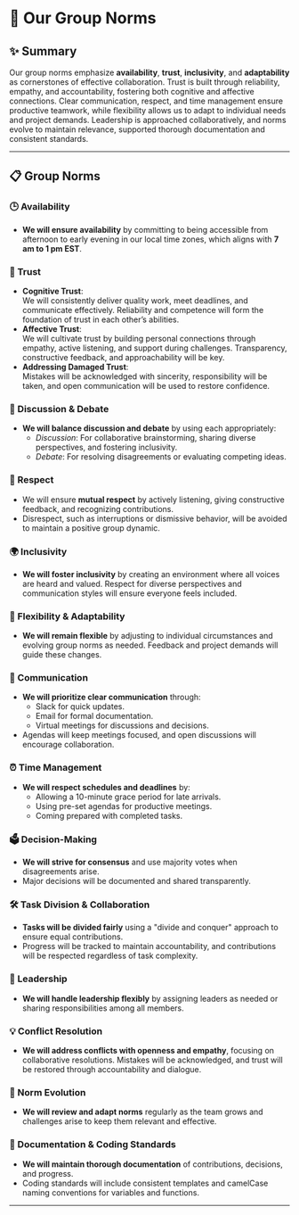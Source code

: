 # 🌟 Our Group Norms
<!-- group norms summary -->

## ✨ Summary  

Our group norms emphasize **availability**, **trust**, **inclusivity**, and **adaptability** as cornerstones of effective collaboration. Trust is built through reliability, empathy, and accountability, fostering both cognitive and affective connections. Clear communication, respect, and time management ensure productive teamwork, while flexibility allows us to adapt to individual needs and project demands. Leadership is approached collaboratively, and norms evolve to maintain relevance, supported thorough documentation and consistent standards.

---
<!-- group norms list -->
## 📋 Group Norms  

### 🕒 Availability  

- **We will ensure availability** by committing to being accessible from afternoon to early evening in our local time zones, which aligns with **7 am to 1 pm EST**.

### 🤝 Trust  

- **Cognitive Trust**:  
  We will consistently deliver quality work, meet deadlines, and communicate effectively. Reliability and competence will form the foundation of trust in each other’s abilities.  
- **Affective Trust**:  
  We will cultivate trust by building personal connections through empathy, active listening, and support during challenges. Transparency, constructive feedback, and approachability will be key.  
- **Addressing Damaged Trust**:  
  Mistakes will be acknowledged with sincerity, responsibility will be taken, and open communication will be used to restore confidence.

### 💬 Discussion & Debate  

- **We will balance discussion and debate** by using each appropriately:  
  - *Discussion*: For collaborative brainstorming, sharing diverse perspectives, and fostering inclusivity.  
  - *Debate*: For resolving disagreements or evaluating competing ideas.  

### 🙌 Respect  

- We will ensure **mutual respect** by actively listening, giving constructive feedback, and recognizing contributions.  
- Disrespect, such as interruptions or dismissive behavior, will be avoided to maintain a positive group dynamic.

### 🌍 Inclusivity  

- **We will foster inclusivity** by creating an environment where all voices are heard and valued. Respect for diverse perspectives and communication styles will ensure everyone feels included.

### 🔄 Flexibility & Adaptability  

- **We will remain flexible** by adjusting to individual circumstances and evolving group norms as needed. Feedback and project demands will guide these changes.

### 📢 Communication  

- **We will prioritize clear communication** through:  
  - Slack for quick updates.  
  - Email for formal documentation.  
  - Virtual meetings for discussions and decisions.  
- Agendas will keep meetings focused, and open discussions will encourage collaboration.

### ⏰ Time Management  

- **We will respect schedules and deadlines** by:  
  - Allowing a 10-minute grace period for late arrivals.  
  - Using pre-set agendas for productive meetings.  
  - Coming prepared with completed tasks.

### 🗳️ Decision-Making  

- **We will strive for consensus** and use majority votes when disagreements arise.  
- Major decisions will be documented and shared transparently.

### 🛠️ Task Division & Collaboration  

- **Tasks will be divided fairly** using a "divide and conquer" approach to ensure equal contributions.  
- Progress will be tracked to maintain accountability, and contributions will be respected regardless of task complexity.

### 🔗 Leadership  

- **We will handle leadership flexibly** by assigning leaders as needed or sharing responsibilities among all members.

### 💡 Conflict Resolution  

- **We will address conflicts with openness and empathy**, focusing on collaborative resolutions. Mistakes will be acknowledged, and trust will be restored through accountability and dialogue.

### 🚀 Norm Evolution  

- **We will review and adapt norms** regularly as the team grows and challenges arise to keep them relevant and effective.

### 📝 Documentation & Coding Standards  

- **We will maintain thorough documentation** of contributions, decisions, and progress.  
- Coding standards will include consistent templates and camelCase naming conventions for variables and functions.

---
